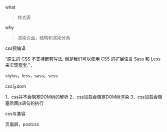 what

>样式表



why

>渲染页面，结构和渲染分离



css预编译

“原生的 CSS 不支持嵌套写法, 但是我们可以使用 CSS 的扩展语言 Sass 和 Less 来实现嵌套.”，

stylus，less，sass，scss





css与dom

1、css并不会阻塞DOM树的解析
2、css加载会阻塞DOM树渲染
3、css加载会阻塞后面js语句的执行







css与兼容

页眉屏，postcss